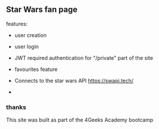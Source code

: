 Star Wars fan page
------------------
features:
- user creation
- user login
- JWT required authentication for "/private" part of the site
- favourites feature
- Connects to the star wars API https://swapi.tech/

- 
### thanks
This site was built as part of the 4Geeks Academy bootcamp
